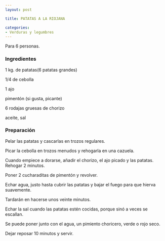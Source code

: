 ```yaml
---
layout: post

title: PATATAS A LA RIOJANA

categories:
- Verduras y legumbres
---
```

Para 6 personas.

<h3>Ingredientes</h3>

1 kg. de patatas(6 patatas grandes)

1/4 de cebolla

1 ajo

pimentón (si gusta, picante)

6 rodajas gruesas de chorizo

aceite, sal

<h3>Preparación</h3>

Pelar las patatas y cascarlas en trozos regulares.

Picar la cebolla en trozos menudos y rehogarla en una cazuela.

Cuando empiece a dorarse, añadir el chorizo, el ajo picado y las patatas. Rehogar 2 minutos.

Poner 2 cucharaditas de pimentón y revolver.

Echar agua, justo hasta cubrir las patatas y bajar el fuego para que hierva suavemente.

Tardarán en hacerse unos veinte minutos.

Echar la sal cuando las patatas estén cocidas, porque sinó a veces se escallan.

Se puede poner junto con el agua, un pimiento choricero, verde o rojo seco.

Dejar reposar 10 minutos y servir.